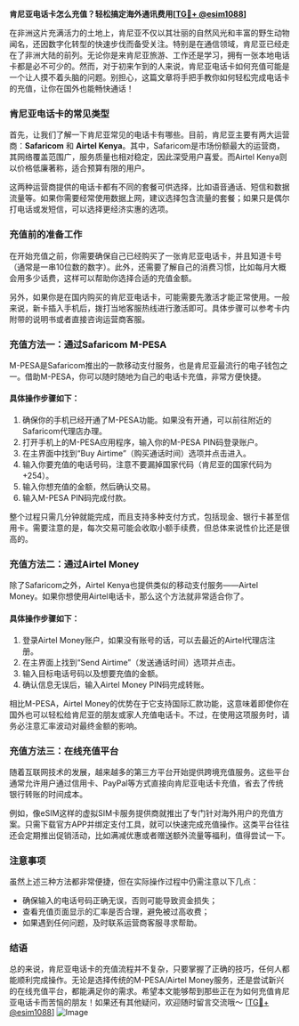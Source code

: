 **肯尼亚电话卡怎么充值？轻松搞定海外通讯费用[[TG💪+ @esim1088](https://t.me/s/esim1088)]**

在非洲这片充满活力的土地上，肯尼亚不仅以其壮丽的自然风光和丰富的野生动物闻名，还因数字化转型的快速步伐而备受关注。特别是在通信领域，肯尼亚已经走在了非洲大陆的前列。无论你是来肯尼亚旅游、工作还是学习，拥有一张本地电话卡都是必不可少的。然而，对于初来乍到的人来说，肯尼亚电话卡如何充值可能是一个让人摸不着头脑的问题。别担心，这篇文章将手把手教你如何轻松完成电话卡的充值，让你在国外也能畅快通话！

### 肯尼亚电话卡的常见类型

首先，让我们了解一下肯尼亚常见的电话卡有哪些。目前，肯尼亚主要有两大运营商：**Safaricom** 和 **Airtel Kenya**。其中，Safaricom是市场份额最大的运营商，其网络覆盖范围广，服务质量也相对稳定，因此深受用户喜爱。而Airtel Kenya则以价格低廉著称，适合预算有限的用户。

这两种运营商提供的电话卡都有不同的套餐可供选择，比如语音通话、短信和数据流量等。如果你需要经常使用数据上网，建议选择包含流量的套餐；如果只是偶尔打电话或发短信，可以选择更经济实惠的选项。

### 充值前的准备工作

在开始充值之前，你需要确保自己已经购买了一张肯尼亚电话卡，并且知道卡号（通常是一串10位数的数字）。此外，还需要了解自己的消费习惯，比如每月大概会用多少话费，这样可以帮助你选择合适的充值金额。

另外，如果你是在国内购买的肯尼亚电话卡，可能需要先激活才能正常使用。一般来说，新卡插入手机后，拨打当地客服热线进行激活即可。具体步骤可以参考卡内附带的说明书或者直接咨询运营商客服。

### 充值方法一：通过Safaricom M-PESA

M-PESA是Safaricom推出的一款移动支付服务，也是肯尼亚最流行的电子钱包之一。借助M-PESA，你可以随时随地为自己的电话卡充值，非常方便快捷。

#### 具体操作步骤如下：

1. 确保你的手机已经开通了M-PESA功能。如果没有开通，可以前往附近的Safaricom代理店办理。
2. 打开手机上的M-PESA应用程序，输入你的M-PESA PIN码登录账户。
3. 在主界面中找到“Buy Airtime”（购买通话时间）选项并点击进入。
4. 输入你要充值的电话号码，注意不要漏掉国家代码（肯尼亚的国家代码为+254）。
5. 输入你想充值的金额，然后确认交易。
6. 输入M-PESA PIN码完成付款。

整个过程只需几分钟就能完成，而且支持多种支付方式，包括现金、银行卡甚至信用卡。需要注意的是，每次交易可能会收取小额手续费，但总体来说性价比还是很高的。

### 充值方法二：通过Airtel Money

除了Safaricom之外，Airtel Kenya也提供类似的移动支付服务——Airtel Money。如果你想使用Airtel电话卡，那么这个方法就非常适合你了。

#### 具体操作步骤如下：

1. 登录Airtel Money账户，如果没有账号的话，可以去最近的Airtel代理店注册。
2. 在主界面上找到“Send Airtime”（发送通话时间）选项并点击。
3. 输入目标电话号码以及想要充值的金额。
4. 确认信息无误后，输入Airtel Money PIN码完成转账。

相比M-PESA，Airtel Money的优势在于它支持国际汇款功能，这意味着即使你在国外也可以轻松给肯尼亚的朋友或家人充值电话卡。不过，在使用这项服务时，请务必注意汇率波动对最终金额的影响。

### 充值方法三：在线充值平台

随着互联网技术的发展，越来越多的第三方平台开始提供跨境充值服务。这些平台通常允许用户通过信用卡、PayPal等方式直接向肯尼亚电话卡充值，省去了传统银行转账的时间成本。

例如，像eSIM这样的虚拟SIM卡服务提供商就推出了专门针对海外用户的充值方案。只需下载官方APP并绑定支付工具，就可以快速完成充值操作。这类平台往往还会定期推出促销活动，比如满减优惠或者赠送额外流量等福利，值得尝试一下。

### 注意事项

虽然上述三种方法都非常便捷，但在实际操作过程中仍需注意以下几点：

- 确保输入的电话号码正确无误，否则可能导致资金损失；
- 查看充值页面显示的汇率是否合理，避免被过高收费；
- 如果遇到任何问题，及时联系运营商客服寻求帮助。

### 结语

总的来说，肯尼亚电话卡的充值流程并不复杂，只要掌握了正确的技巧，任何人都能顺利完成操作。无论是选择传统的M-PESA/Airtel Money服务，还是尝试新兴的在线充值平台，都能满足你的需求。希望本文能够帮到那些正在为如何充值肯尼亚电话卡而苦恼的朋友！如果还有其他疑问，欢迎随时留言交流哦～ [[TG💪+ @esim1088](https://t.me/s/esim1088)] ![Image](https://i.postimg.cc/4NQfJmqS/Snipaste-2025-05-13-00-14-12.png)